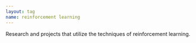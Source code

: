 ```yaml
---
layout: tag
name: reinforcement learning
---
```


Research and projects that utilize the techniques of reinforcement learning.